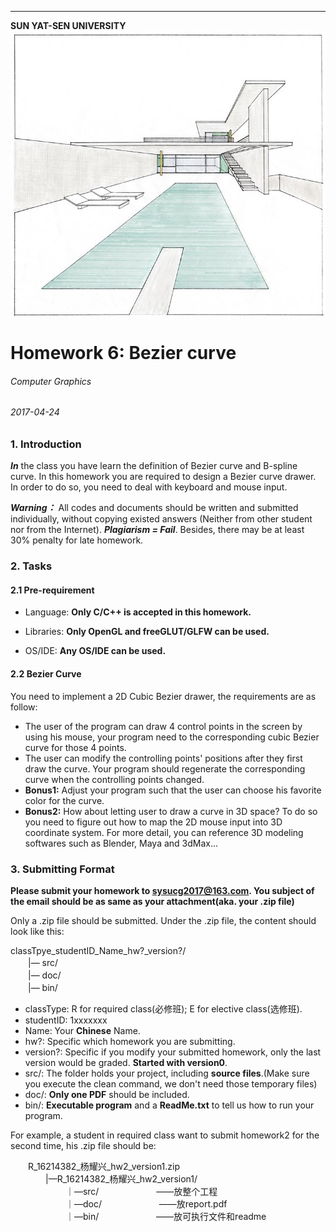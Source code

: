 _ _ _
**SUN YAT-SEN UNIVERSITY**
<img src="./cover.jpg" style="text-align: center;clear: both;display: block;margin: auto;">


# Homework 6: Bezier curve

###### Computer Graphics

###### 2017-04-24

### 1. Introduction  

***In*** the class you have learn the definition of Bezier curve and B-spline curve. In this homework you are required to design a Bezier curve drawer. In order to do so, you need to deal with keyboard and mouse input. 

***Warning：*** All codes and documents should be written and submitted individually, without copying existed answers (Neither from other student nor from the Internet). ***Plagiarism = Fail***. Besides, there may be at least 30% penalty for late homework.  

### 2. Tasks


#### 2.1 Pre-requirement
- Language: **Only C/C++ is accepted in this homework.**

- Libraries: **Only OpenGL and freeGLUT/GLFW can be used.**

- OS/IDE: **Any OS/IDE can be used.**

#### 2.2 Bezier Curve

You need to implement a 2D Cubic Bezier drawer, the requirements are as follow:  

- The user of the program can draw 4 control points in the screen by using his mouse, your program need to  the corresponding cubic Bezier curve for those 4 points.
- The user can modify the controlling points' positions after they first draw the curve. Your program should regenerate the corresponding curve when the controlling points changed.
- **Bonus1:** Adjust your program such that the user can choose his favorite color for the curve.
- **Bonus2:** How about letting user to draw a curve in 3D space? To do so you need to figure out how to map the 2D mouse input into 3D coordinate system. For more detail, you can reference 3D modeling softwares such as Blender, Maya and 3dMax...

### 3. Submitting Format

**Please submit your homework to sysucg2017@163.com. You subject of the email should be as same as your attachment(aka. your .zip file)**  

Only a .zip file should be submitted. Under the .zip file, the content should look like this:  

classTpye\_studentID\_Name\_hw?\_version?/  
　　|— src/  
　　|— doc/  
　　|— bin/  

- classType: R for required class(必修班); E for elective class(选修班).
- studentID: 1xxxxxxx
- Name: Your **Chinese** Name.
- hw?: Specific which homework you are submitting.
- version?: Specific if you modify your submitted homework, only the last version would be graded. **Started with version0**.
- src/: The folder holds your project, including **source files**.(Make sure you execute the clean command, we don't need those temporary files)
- doc/: **Only one PDF** should be included.
- bin/: **Executable program** and a **ReadMe.txt** to tell us how to run your program.

For example, a student in required class want to submit homework2 for the second time, his .zip file should be:  

　　R\_16214382\_杨耀兴\_hw2\_version1.zip  
  　　　　|—R\_16214382\_杨耀兴\_hw2_version1/  
  　　　　  　　｜—src/  　　　　  　　——放整个工程  
  　　　　  　　｜—doc/  　　　　  　　——放report.pdf  
  　　　　  　　｜—bin/  　　　　  　　——放可执行文件和readme  